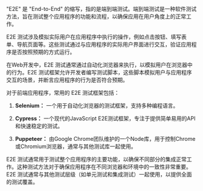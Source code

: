 "E2E" 是 "End-to-End" 的缩写，指的是端到端测试。端到端测试是一种软件测试方法，旨在测试整个应用程序的功能和流程，以确保应用在用户角度上的正常工作。

E2E 测试涉及模拟实际用户在应用程序中执行的操作，例如点击按钮、填写表单、导航页面等。这些测试通过与应用程序的实际用户界面进行交互，验证应用程序是否按照预期的方式运行。

在Web开发中，E2E 测试通常通过自动化浏览器来执行，以模拟用户在浏览器中的行为。E2E 测试框架允许开发者编写测试脚本，这些脚本模拟用户与应用程序交互的场景，并断言应用程序的行为是否符合预期。

对于前端应用程序，常用的 E2E 测试框架包括：

1. **Selenium：** 一个用于自动化浏览器的测试框架，支持多种编程语言。
  
2. **Cypress：** 一个现代的JavaScript E2E测试框架，专注于提供简单易用的API和快速稳定的测试。

3. **Puppeteer：** 由Google Chrome团队维护的一个Node库，用于控制Chrome或Chromium浏览器，通常与其他测试库一起使用。

E2E 测试通常用于测试整个应用程序的主要功能，以确保不同部分的集成正常工作。这种测试方法对于确保应用程序在不同浏览器和环境中的一致性非常重要。 E2E 测试通常与其他测试层级（如单元测试和集成测试）一起使用，以提供全面的测试覆盖。